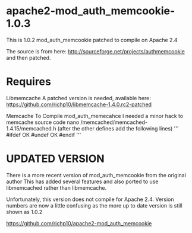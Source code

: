 apache2-mod_auth_memcookie-1.0.3
================================

This is 1.0.2 mod_auth_memcookie patched to compile on Apache 2.4

The source is from here: http://sourceforge.net/projects/authmemcookie and then
patched. 

Requires
===============================

Libmemcache
A patched version is needed, available here: 
https://github.com/richp10/libmemcache-1.4.0.rc2-patched

Memcache
To Compile mod_auth_memecahce I needed a minor hack to memcache source code
nano /memcached/memcached-1.4.15/memcached.h
(after the other defines add the following lines)
'''
#ifdef OK
#undef OK
#endif
'''

UPDATED VERSION
================
There is a more recent version of mod_auth_memcookie from the original author
This has added several features and also ported to use libmemcached rather
than libmemcache. 

Unfortunately, this version does not compile for Apache 2.4. Version numbers 
are now a little confusing as the more up to date version is still shown as 1.0.2

https://github.com/richp10/apache2-mod_auth_memcookie




